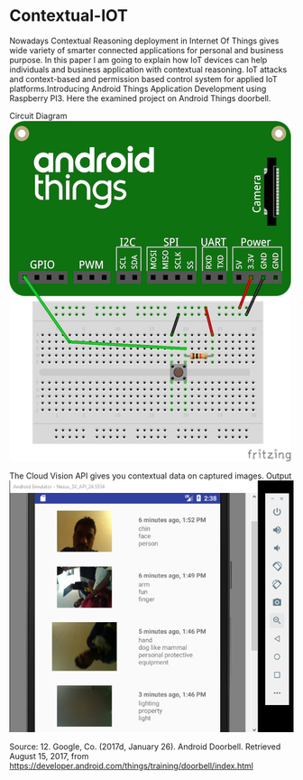 # Contextual-IOT
Nowadays Contextual Reasoning deployment in Internet Of Things gives wide variety of smarter connected applications for personal and business purpose. In this paper I am going to explain how IoT devices can help individuals and business application with contextual reasoning.  IoT attacks and context-based and permission based control system for applied IoT platforms.Introducing Android Things Application Development using Raspberry PI3.
Here the examined project on Android Things doorbell.

Circuit Diagram
![Alt text](/doorbell-button-wiring.png)


The Cloud Vision API gives you contextual data on captured images.
Output
![Alt text](/op1.PNG)


Source:
12.	Google, Co. (2017d, January 26). Android Doorbell. Retrieved August 15, 2017, from https://developer.android.com/things/training/doorbell/index.html

